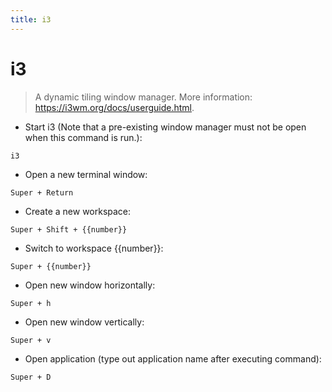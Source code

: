 ```yaml
---
title: i3
---
```

# i3

> A dynamic tiling window manager.
> More information: <https://i3wm.org/docs/userguide.html>.

- Start i3 (Note that a pre-existing window manager must not be open when this command is run.):

`i3`

- Open a new terminal window:

`Super + Return`

- Create a new workspace:

`Super + Shift + {{number}}`

- Switch to workspace {{number}}:

`Super + {{number}}`

- Open new window horizontally:

`Super + h`

- Open new window vertically:

`Super + v`

- Open application (type out application name after executing command):

`Super + D`
